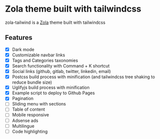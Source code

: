 # Zola theme built with tailwindcss
zola-tailwind is a [Zola](https://www.getzola.org/) theme built with tailwindcss

## Features
- [X] Dark mode
- [X] Customizable navbar links
- [X] Tags and Categories taxonomies
- [X] Search functionality with Command + K shortcut
- [X] Social links (github, gitlab, twitter, linkedin, email) 
- [X] Postcss build process with minification (and tailwindcss tree shaking to reduce bundle size)
- [X] Uglifyjs build process with minification
- [X] Example script to deploy to Github Pages
- [X] Pagination
- [ ] Sliding menu with sections
- [ ] Table of content
- [ ] Mobile responsive
- [ ] Adsense ads 
- [ ] Multilingue 
- [ ] Code highlighting

